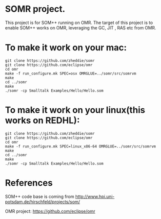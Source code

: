 # SOMR project.
This project is for SOM++ running on OMR. The target of this project is to enable SOM++ works on OMR, leveraging the GC, JIT , RAS etc from OMR.



# To make it work on your mac:
	git clone https://github.com/zheddie/somr
	git clone https://github.com/eclipse/omr
	cd omr
	make -f run_configure.mk SPEC=osx OMRGLUE=../somr/src/somrvm
	make
	cd ../somr
	make
	./somr -cp Smalltalk Examples/Hello/Hello.som

# To make it work on your linux(this works on REDHL):
	git clone https://github.com/zheddie/somr
	git clone https://github.com/eclipse/omr
	cd omr
	make -f run_configure.mk SPEC=linux_x86-64 OMRGLUE=../somr/src/somrvm
	make
	cd ../somr
	make
	./somr -cp Smalltalk Examples/Hello/Hello.som


# References

SOM++ code base is coming from http://www.hpi.uni-potsdam.de/hirschfeld/projects/som/

OMR project: https://github.com/eclipse/omr